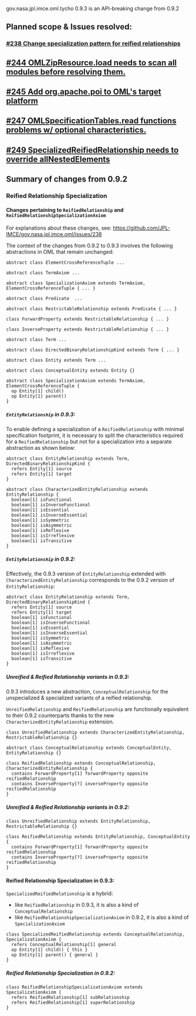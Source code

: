 gov.nasa.jpl.imce.oml.tycho 0.9.3 is an API-breaking change from 0.9.2

## Planned scope & Issues resolved:

### [#238 Change specialization pattern for reified relationships](https://github.com/JPL-IMCE/gov.nasa.jpl.imce.oml/issues/238)

## [#244 OMLZipResource.load needs to scan all modules before resolving them.](https://github.com/JPL-IMCE/gov.nasa.jpl.imce.oml/issues/244)

## [#245 Add org.apache.poi to OML's target platform](https://github.com/JPL-IMCE/gov.nasa.jpl.imce.oml/issues/245)

## [#247 OMLSpecificationTables.read functions problems w/ optional characteristics.](https://github.com/JPL-IMCE/gov.nasa.jpl.imce.oml/issues/247)

## [#249 SpecializedReifiedRelationship needs to override allNestedElements](https://github.com/JPL-IMCE/gov.nasa.jpl.imce.oml/issues/249)

## Summary of changes from 0.9.2

### Reified Relationship Specialization

#### Changes pertaining to `ReifiedRelationship` and `ReifiedRelationshipSpecializationAxiom`

For explanations about these changes, see: https://github.com/JPL-IMCE/gov.nasa.jpl.imce.oml/issues/238

The context of the changes from 0.9.2 to 0.9.3 involves the following abstractions in OML that remain unchanged:

```
abstract class ElementCrossReferenceTuple ...

abstract class TermAxiom ...

abstract class SpecializationAxiom extends TermAxiom, ElementCrossReferenceTuple { ... }

abstract class Predicate  ...

abstract class RestrictableRelationship extends Predicate { ... }

class ForwardProperty extends RestrictableRelationship { ... }

class InverseProperty extends RestrictableRelationship { ... }

abstract class Term ...

abstract class DirectedBinaryRelationshipKind extends Term { ... }

abstract class Entity extends Term ...

abstract class ConceptualEntity extends Entity {}

abstract class SpecializationAxiom extends TermAxiom, ElementCrossReferenceTuple {
  op Entity[1] child()
  op Entity[1] parent()
}
```

##### `EntityRelationship` in 0.9.3:

To enable defining a specialization of a `ReifiedRelationship` with minimal specification footprint,
it is necessary to split the characteristics required for a `ReifiedRelationship` but not for a specialization
into a separate abstraction as shown below:


```
abstract class EntityRelationship extends Term, DirectedBinaryRelationshipKind {
  refers Entity[1] source
  refers Entity[1] target
}

abstract class CharacterizedEntityRelationship extends EntityRelationship {
  boolean[1] isFunctional
  boolean[1] isInverseFunctional
  boolean[1] isEssential
  boolean[1] isInverseEssential
  boolean[1] isSymmetric
  boolean[1] isAsymmetric
  boolean[1] isReflexive
  boolean[1] isIrreflexive
  boolean[1] isTransitive
}
```

##### `EntityRelationship` in 0.9.2:

Effectively, the 0.9.3 version of `EntityRelationship` extended with `CharacterizedEntityRelationship`
corresponds to the 0.9.2 version of `EntityRelationship`:

```
abstract class EntityRelationship extends Term, DirectedBinaryRelationshipKind {
  refers Entity[1] source
  refers Entity[1] target
  boolean[1] isFunctional
  boolean[1] isInverseFunctional
  boolean[1] isEssential
  boolean[1] isInverseEssential
  boolean[1] isSymmetric
  boolean[1] isAsymmetric
  boolean[1] isReflexive
  boolean[1] isIrreflexive
  boolean[1] isTransitive
}
```

##### Unreified & Reified Relationship variants in 0.9.3:

0.9.3 introduces a new abstraction, `ConceptualRelationship` for the unspecialized & specialized variants of a reified relationship.

`UnreifiedRelationship` and `ReifiedRelationship` are functionally equivalent to their 0.9.2 counterparts
thanks to the new `CharacterizedEntityRelationship` extension.

```
class UnreifiedRelationship extends CharacterizedEntityRelationship, RestrictableRelationship {}

abstract class ConceptualRelationship extends ConceptualEntity, EntityRelationship {}

class ReifiedRelationship extends ConceptualRelationship, CharacterizedEntityRelationship { 
  contains ForwardProperty[1] forwardProperty opposite reifiedRelationship
  contains InverseProperty[?] inverseProperty opposite reifiedRelationship
}
```

##### Unreified & Reified Relationship variants in 0.9.2:

```
class UnreifiedRelationship extends EntityRelationship, RestrictableRelationship {}

class ReifiedRelationship extends EntityRelationship, ConceptualEntity {
  contains ForwardProperty[1] forwardProperty opposite reifiedRelationship
  contains InverseProperty[?] inverseProperty opposite reifiedRelationship
}
```

#### Reified Relationship Specialization in 0.9.3:

`SpecializedReifiedRelationship` is a hybrid:
- like `ReifiedRelationship` in 0.9.3, it is also a kind of `ConceptualRelationship`
- like `ReifiedRelationshipSpecializationAxiom` in 0.9.2, it is also a kind of `SpecializationAxiom`

```
class SpecializedReifiedRelationship extends ConceptualRelationship, SpecializationAxiom {
  refers ConceptualRelationship[1] general
  op Entity[1] child() { this }
  op Entity[1] parent() { general }
}
```

##### Reified Relationship Specialization in 0.9.2:

```
class ReifiedRelationshipSpecializationAxiom extends SpecializationAxiom {
  refers ReifiedRelationship[1] subRelationship
  refers ReifiedRelationship[1] superRelationship
}
```
